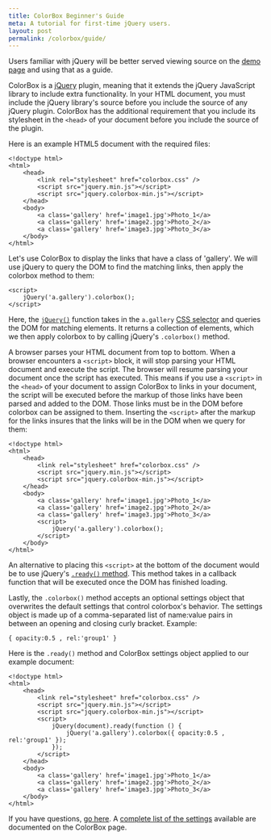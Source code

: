 ```yaml
---
title: ColorBox Beginner's Guide
meta: A tutorial for first-time jQuery users.
layout: post
permalink: /colorbox/guide/
---
```


Users familiar with jQuery will be better served viewing source on the <a href='/colorbox/example1/'>demo page</a> and using that as a guide.

ColorBox is a [jQuery](http://jquery.com) plugin, meaning that it extends the jQuery JavaScript library to include extra functionality.  In your HTML document, you must include the jQuery library's source before you include the source of any jQuery plugin.  ColorBox has the additional requirement that you include its stylesheet in the `<head>` of your document before you include the source of the plugin.

Here is an example HTML5 document with the required files:

	<!doctype html>
	<html>
		<head>
			<link rel="stylesheet" href="colorbox.css" />
			<script src="jquery.min.js"></script>
			<script src="jquery.colorbox-min.js"></script>
		</head>
		<body>
			<a class='gallery' href='image1.jpg'>Photo_1</a>
			<a class='gallery' href='image2.jpg'>Photo_2</a>
			<a class='gallery' href='image3.jpg'>Photo_3</a>
		</body>
	</html>

Let's use ColorBox to display the links that have a class of 'gallery'.  We will use jQuery to query the DOM to find the matching links, then apply the colorbox method to them:

	<script>
		jQuery('a.gallery').colorbox();
	</script>

Here, the [`jQuery()`](http://api.jquery.com/jQuery/) function takes in the `a.gallery` [CSS selector](http://api.jquery.com/category/selectors/) and queries the DOM for matching elements.  It returns a collection of elements, which we then apply colorbox to by calling jQuery's `.colorbox()` method.

A browser parses your HTML document from top to bottom.  When a browser encounters a `<script>` block, it will stop parsing your HTML document and execute the script.  The browser will resume parsing your document once the script has executed. This means if you use a `<script>` in the `<head>` of your document to assign ColorBox to links in your document, the script will be executed before the markup of those links have been parsed and added to the DOM.  Those links must be in the DOM before colorbox can be assigned to them.  Inserting the `<script>` after the markup for the links insures that the links will be in the DOM when we query for them:

	<!doctype html>
	<html>
		<head>
			<link rel="stylesheet" href="colorbox.css" />
			<script src="jquery.min.js"></script>
			<script src="jquery.colorbox-min.js"></script>
		</head>
		<body>
			<a class='gallery' href='image1.jpg'>Photo_1</a>
			<a class='gallery' href='image2.jpg'>Photo_2</a>
			<a class='gallery' href='image3.jpg'>Photo_3</a>
			<script>
				jQuery('a.gallery').colorbox();
			</script>
		</body>
	</html>

An alternative to placing this `<script>` at the bottom of the document would be to use jQuery's [`.ready()` method](http://api.jquery.com/ready/).  This method takes in a callback function that will be executed once the DOM has finished loading.

Lastly, the `.colorbox()` method accepts an optional settings object that overwrites the default settings that control colorbox's behavior. The settings object is made up of a comma-separated list of name:value pairs in between an opening and closing curly bracket.  Example:

	{ opacity:0.5 , rel:'group1' }

Here is the `.ready()` method and ColorBox settings object applied to our example document:

	<!doctype html>
	<html>
		<head>
			<link rel="stylesheet" href="colorbox.css" />
			<script src="jquery.min.js"></script>
			<script src="jquery.colorbox-min.js"></script>
			<script>
				jQuery(document).ready(function () {
					jQuery('a.gallery').colorbox({ opacity:0.5 , rel:'group1' });
				});
			</script>
		</head>
		<body>
			<a class='gallery' href='image1.jpg'>Photo_1</a>
			<a class='gallery' href='image2.jpg'>Photo_2</a>
			<a class='gallery' href='image3.jpg'>Photo_3</a>
		</body>
	</html>

If you have questions, [go here](/colorbox/faq/#faq-help). A [complete list of the settings](/colorbox/) available are documented on the ColorBox page.